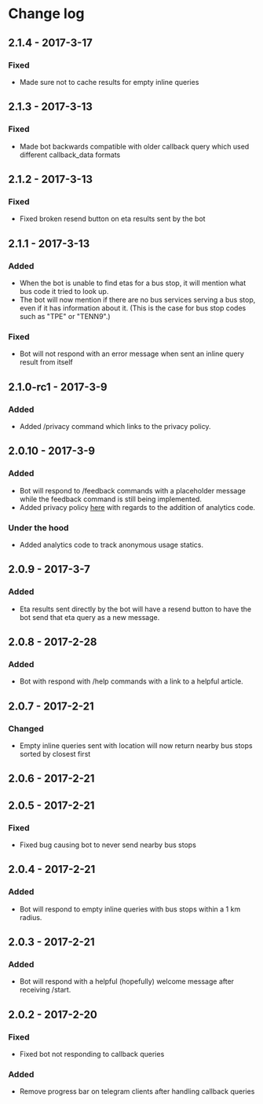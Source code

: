 # Change log

## 2.1.4 - 2017-3-17

### Fixed

- Made sure not to cache results for empty inline queries

## 2.1.3 - 2017-3-13

### Fixed

- Made bot backwards compatible with older callback query which used different callback_data formats

## 2.1.2 - 2017-3-13

### Fixed

- Fixed broken resend button on eta results sent by the bot

## 2.1.1 - 2017-3-13

### Added

- When the bot is unable to find etas for a bus stop, it will mention what bus code it tried to look up.
- The bot will now mention if there are no bus services serving a bus stop, even if it has information about it. (This 
is the case for bus stop codes such as "TPE" or "TENN9".)

### Fixed

- Bot will not respond with an error message when sent an inline query result from itself

## 2.1.0-rc1 - 2017-3-9

### Added

- Added /privacy command which links to the privacy policy.

## 2.0.10 - 2017-3-9

### Added

- Bot will respond to /feedback commands with a placeholder message while the feedback command is still being 
implemented.
- Added privacy policy [here](PRIVACY.md) with regards to the addition of analytics code.

### Under the hood

- Added analytics code to track anonymous usage statics.

## 2.0.9 - 2017-3-7

### Added

- Eta results sent directly by the bot will have a resend button to have the bot send that eta query as a new message.

## 2.0.8 - 2017-2-28

### Added

- Bot with respond with /help commands with a link to a helpful article.

## 2.0.7 - 2017-2-21

### Changed

- Empty inline queries sent with location will now return nearby bus stops sorted by closest first

## 2.0.6 - 2017-2-21
## 2.0.5 - 2017-2-21

### Fixed

- Fixed bug causing bot to never send nearby bus stops

## 2.0.4 - 2017-2-21

### Added

- Bot will respond to empty inline queries with bus stops within a 1 km radius.

## 2.0.3 - 2017-2-21

### Added

- Bot will respond with a helpful (hopefully) welcome message after receiving /start.

## 2.0.2 - 2017-2-20

### Fixed

- Fixed bot not responding to callback queries

### Added

- Remove progress bar on telegram clients after handling callback queries
